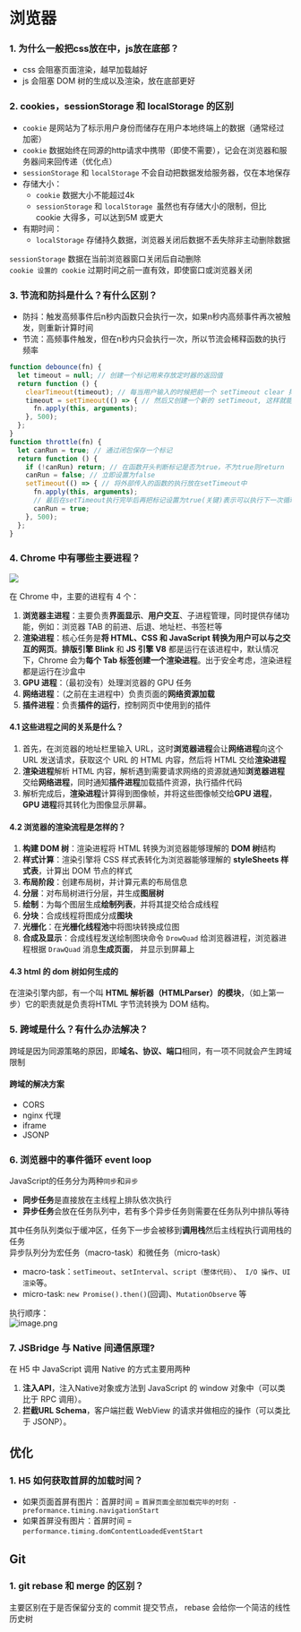 # 浏览器
### 1. 为什么一般把css放在<head></head>中，js放在<body>底部？

- css 会阻塞页面渲染，越早加载越好
- js 会阻塞 DOM 树的生成以及渲染，放在底部更好

### 2. cookies，sessionStorage 和 localStorage 的区别

- `cookie` 是网站为了标示用户身份而储存在用户本地终端上的数据（通常经过加密）
- `cookie` 数据始终在同源的http请求中携带（即使不需要），记会在浏览器和服务器间来回传递（优化点）
- `sessionStorage` 和 `localStorage` 不会自动把数据发给服务器，仅在本地保存
- 存储大小：
   - `cookie` 数据大小不能超过4k
   - `sessionStorage` 和 `localStorage `虽然也有存储大小的限制，但比 cookie 大得多，可以达到5M 或更大
- 有期时间：
   - `localStorage` 存储持久数据，浏览器关闭后数据不丢失除非主动删除数据

`sessionStorage` 数据在当前浏览器窗口关闭后自动删除<br />`cookie 设置的 cookie` 过期时间之前一直有效，即使窗口或浏览器关闭

### 3. 节流和防抖是什么？有什么区别？

- 防抖：触发高频事件后n秒内函数只会执行一次，如果n秒内高频事件再次被触发，则重新计算时间
- 节流：高频事件触发，但在n秒内只会执行一次，所以节流会稀释函数的执行频率

```javascript
function debounce(fn) {
  let timeout = null; // 创建一个标记用来存放定时器的返回值
  return function () {
    clearTimeout(timeout); // 每当用户输入的时候把前一个 setTimeout clear 掉
    timeout = setTimeout(() => { // 然后又创建一个新的 setTimeout, 这样就能保证输入字符后的 interval 间隔内如果还有字符输入的话，就不会执行 fn 函数
      fn.apply(this, arguments);
    }, 500);
  };
}
function throttle(fn) {
  let canRun = true; // 通过闭包保存一个标记
  return function () {
    if (!canRun) return; // 在函数开头判断标记是否为true，不为true则return
    canRun = false; // 立即设置为false
    setTimeout(() => { // 将外部传入的函数的执行放在setTimeout中
      fn.apply(this, arguments);
      // 最后在setTimeout执行完毕后再把标记设置为true(关键)表示可以执行下一次循环了。当定时器没有执行的时候标记永远是false，在开头被return掉
      canRun = true;
    }, 500);
  };
}
```

### 4. Chrome 中有哪些主要进程？

![](https://cdn.nlark.com/yuque/0/2021/jpeg/2637095/1610263364905-a75c9099-9ba6-45bb-b771-30257ecdaa26.jpeg#align=left&display=inline&height=956&margin=%5Bobject%20Object%5D&originHeight=956&originWidth=2208&size=0&status=done&style=none&width=2208)

在 Chrome 中，主要的进程有 4 个：

1. **浏览器主进程**：主要负责**界面显示**、**用户交互**、子进程管理，同时提供存储功能，例如：浏览器 TAB 的前进、后退、地址栏、书签栏等
2. **渲染进程**：核心任务是**将 HTML、CSS 和 JavaScript 转换为用户可以与之交互的网页**。**排版引擎 Blink** 和 **JS 引擎 V8** 都是运行在该进程中，默认情况下，Chrome 会为**每个 Tab 标签创建一个渲染进程**。出于安全考虑，渲染进程都是运行在沙盒中
3. **GPU 进程**：（最初没有）处理浏览器的 GPU 任务
4. **网络进程**：（之前在主进程中）负责页面的**网络资源加载**
5. **插件进程**：负责**插件的运行**，控制网页中使用到的插件

#### 4.1 这些进程之间的关系是什么？

1. 首先，在浏览器的地址栏里输入 URL，这时**浏览器进程**会让**网络进程**向这个 URL 发送请求，获取这个 URL 的 HTML 内容，然后将 HTML 交给**渲染进程**
1. **渲染进程**解析 HTML 内容，解析遇到需要请求网络的资源就通知**浏览器进程**交给**网络进程**，同时通知**插件进程**加载插件资源，执行插件代码
1. 解析完成后，**渲染进程**计算得到图像帧，并将这些图像帧交给**GPU 进程**，**GPU 进程**将其转化为图像显示屏幕。

#### 4.2 浏览器的渲染流程是怎样的？

1. **构建 DOM 树**：渲染进程将 HTML 转换为浏览器能够理解的 **DOM 树**结构
1. **样式计算**：渲染引擎将 CSS 样式表转化为浏览器能够理解的 **styleSheets 样式表**，计算出 DOM 节点的样式
1. **布局阶段**：创建布局树，并计算元素的布局信息
1. **分层**：对布局树进行分层，并生成**图层树**
1. **绘制**：为每个图层生成**绘制列表**，并将其提交给合成线程
1. **分块**：合成线程将图成分成**图块**
1. **光栅化**：在**光栅化线程池**中将图块转换成位图
1. **合成及显示**：合成线程发送绘制图块命令 `DrowQuad` 给浏览器进程，浏览器进程根据 `DrawQuad` 消息**生成页面**，
并显示到屏幕上

#### 4.3 html 的 dom 树如何生成的
在渲染引擎内部，有一个叫 **HTML 解析器（HTMLParser）的模块**，（如上第一步）它的职责就是负责将HTML 字节流转换为 DOM 结构。

### 5. 跨域是什么？有什么办法解决？
跨域是因为同源策略的原因，即**域名、协议、端口**相同，有一项不同就会产生跨域限制

#### 跨域的解决方案

- CORS
- nginx 代理
- iframe
- JSONP

### 6. 浏览器中的事件循环 event loop
JavaScript的任务分为两种`同步`和`异步`

- **同步任务**是直接放在主线程上排队依次执行
- **异步任务**会放在任务队列中，若有多个异步任务则需要在任务队列中排队等待

其中任务队列类似于缓冲区，任务下一步会被移到**调用栈**然后主线程执行调用栈的任务<br />异步队列分为宏任务（macro-task）和微任务（micro-task）

- macro-task：`setTimeout`、`setInterval`、`script（整体代码）`、` I/O 操作`、`UI 渲染`等。
- micro-task: `new Promise().then()`(回调)、`MutationObserve` 等

执行顺序：<br />![image.png](https://cdn.nlark.com/yuque/0/2020/png/102736/1603865746446-e374b779-8f29-4f89-acb3-3ef65e4ef584.png#align=left&display=inline&height=480&margin=%5Bobject%20Object%5D&name=image.png&originHeight=960&originWidth=1146&size=573690&status=done&style=none&width=573)
### 7. JSBridge 与 Native 间通信原理?
在 H5 中 JavaScript 调用 Native 的方式主要用两种

1. **注入API**，注入Native对象或方法到 JavaScript 的 window 对象中（可以类比于 RPC 调用）。
1. **拦截URL Schema**，客户端拦截 WebView 的请求并做相应的操作（可以类比于 JSONP）。

## 优化

### 1. H5 如何获取首屏的加载时间？

- 如果页面首屏有图片：首屏时间 = `首屏页面全部加载完毕的时刻 - preformance.timing.navigationStart`
- 如果首屏没有图片：首屏时间 =  `performance.timing.domContentLoadedEventStart`  

## Git

### 1. git rebase 和 merge 的区别？
主要区别在于是否保留分支的 commit 提交节点， rebase 会给你一个简洁的线性历史树

